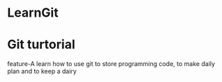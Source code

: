 # LearnGit
# Git turtorial
feature-A
learn how to use git to store programming code, to make daily plan and to keep a dairy
